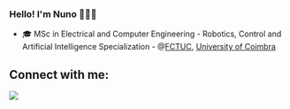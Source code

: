 ### Hello! I'm Nuno 👋🇵🇹


- 🎓 MSc in Electrical and Computer Engineering - Robotics, Control and Artificial Intelligence Specialization - @[FCTUC](https://www.uc.pt/en/fctuc), [University of Coimbra](https://www.uc.pt/en)


## Connect with me:
<a href="https://www.linkedin.com/in/ngccunha/" target="_blank"><img src="https://img.shields.io/badge/-LinkedIn-%230077B5?style=for-the-badge&logo=linkedin&logoColor=white" target="_blank"></a></a>
